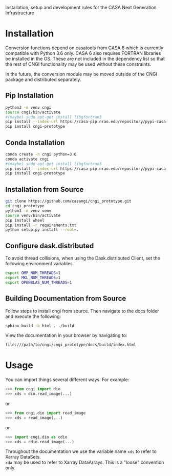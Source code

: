 Installation, setup and development rules for the CASA Next Generation Infrastructure  

# Installation
Conversion functions depend on casatools from [CASA 6](https://open-bitbucket.nrao.edu/projects/CASA/repos/casa6/browse) which is currently compatible with Python 3.6 only.  CASA 6 also requires FORTRAN libraries be installed in the OS.
These are not included in the dependency list so that the rest of CNGI functionality may be used without these constraints.

In the future, the conversion module may be moved outside of the CNGI package and distributed separately.

## Pip Installation

```sh
python3 -m venv cngi
source cngi/bin/activate
#(maybe) sudo apt-get install libgfortran3
pip install --index-url https://casa-pip.nrao.edu/repository/pypi-casa-release/simple casatools==6.0.0.27
pip install cngi-prototype
```

## Conda Installation

```sh
conda create -n cngi python=3.6
conda activate cngi
#(maybe) sudo apt-get install libgfortran3
pip install --index-url https://casa-pip.nrao.edu/repository/pypi-casa-release/simple casatools==6.0.0.27
pip install cngi-prototype
```


## Installation from Source

```sh
git clone https://github.com/casangi/cngi_prototype.git
cd cngi_prototype
python3 -m venv venv
source venv/bin/activate
pip install wheel
pip install -r requirements.txt
python setup.py install --root=.
```

## Configure dask.distributed
To avoid thread collisions, when using the Dask.distributed Client, set the following environment variables.

```sh
export OMP_NUM_THREADS=1 
export MKL_NUM_THREADS=1
export OPENBLAS_NUM_THREADS=1 
```

##  Building Documentation from Source
Follow steps to install cngi from source. Then navigate to the docs folder and execute the following:

```sh
sphinx-build -b html . ./build
```
View the documentation in your browser by navigating to:

 ```sh
file:///path/to/cngi/cngi_prototype/docs/build/index.html
```


# Usage
You can import things several different ways.  For example:
```python
>>> from cngi import dio
>>> xds = dio.read_image(...)
```
or
```python
>>> from cngi.dio import read_image
>>> xds = read_image(...)
```
or
```python
>>> import cngi.dio as cdio
>>> xds = cdio.read_image(...)
```

Throughout the documentation we use the variable name `xds` to refer to Xarray DataSets.  
`xda` may be used to refer to Xarray DataArrays.  This is a "loose" convention only. 

